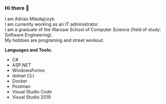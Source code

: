 ### Hi there 👋

I am Adrian Mikołajczyk.  
I am currently working as an IT administrator.  
I am a graduate of the Warsaw School of Computer Science (field of study: Software Engineering).  
My hobbies are programing and street workout.  

**Languages and Tools:**
* C#
* ASP.NET
* WindowsForms
* dotnet CLI
* Docker
* Postman
* Visual Studio Code
* Visual Studio 2019


<!--
**adimiko/adimiko** is a ✨ _special_ ✨ repository because its `README.md` (this file) appears on your GitHub profile.

Here are some ideas to get you started:

- 🔭 I’m currently working on ...
- 🌱 I’m currently learning ...
- 👯 I’m looking to collaborate on ...
- 🤔 I’m looking for help with ...
- 💬 Ask me about ...
- 📫 How to reach me: ...
- 😄 Pronouns: ...
- ⚡ Fun fact: ...
-->
